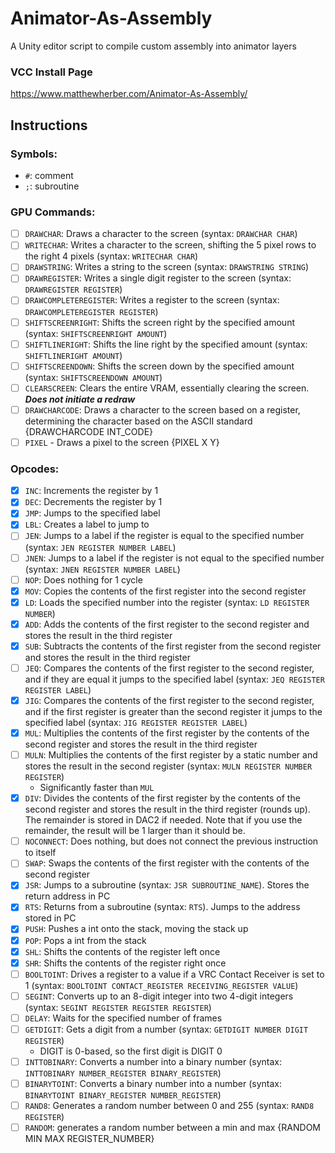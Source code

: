 # Animator-As-Assembly
A Unity editor script to compile custom assembly into animator layers

### VCC Install Page
https://www.matthewherber.com/Animator-As-Assembly/

## Instructions
### Symbols:
- `#`: comment
- `;`: subroutine

### GPU Commands:
- [ ] `DRAWCHAR`: Draws a character to the screen (syntax: `DRAWCHAR CHAR`)
- [ ] `WRITECHAR`: Writes a character to the screen, shifting the 5 pixel rows to the right 4 pixels (syntax: `WRITECHAR CHAR`)
- [ ] `DRAWSTRING`: Writes a string to the screen (syntax: `DRAWSTRING STRING`)
- [ ] `DRAWREGISTER`: Writes a single digit register to the screen (syntax: `DRAWREGISTER REGISTER`)
- [ ] `DRAWCOMPLETEREGISTER`: Writes a register to the screen (syntax: `DRAWCOMPLETEREGISTER REGISTER`)
- [ ] `SHIFTSCREENRIGHT`: Shifts the screen right by the specified amount (syntax: `SHIFTSCREENRIGHT AMOUNT`)
- [ ] `SHIFTLINERIGHT`: Shifts the line right by the specified amount (syntax: `SHIFTLINERIGHT AMOUNT`)
- [ ] `SHIFTSCREENDOWN`: Shifts the screen down by the specified amount (syntax: `SHIFTSCREENDOWN AMOUNT`)
- [ ] `CLEARSCREEN`: Clears the entire VRAM, essentially clearing the screen. ***Does not initiate a redraw***
- [ ] `DRAWCHARCODE`: Draws a character to the screen based on a register, determining the character based on the ASCII standard {DRAWCHARCODE INT_CODE}
- [ ] `PIXEL` - Draws a pixel to the screen {PIXEL X Y}

### Opcodes:
- [x] `INC`: Increments the register by 1
- [x] `DEC`: Decrements the register by 1
- [x] `JMP`: Jumps to the specified label
- [x] `LBL`: Creates a label to jump to
- [ ] `JEN`: Jumps to a label if the register is equal to the specified number (syntax: `JEN REGISTER NUMBER LABEL`)
- [ ] `JNEN`: Jumps to a label if the register is not equal to the specified number (syntax: `JNEN REGISTER NUMBER LABEL`)
- [ ] `NOP`: Does nothing for 1 cycle
- [x] `MOV`: Copies the contents of the first register into the second register
- [x] `LD`: Loads the specified number into the register (syntax: `LD REGISTER NUMBER`)
- [x] `ADD`: Adds the contents of the first register to the second register and stores the result in the third register
- [x] `SUB`: Subtracts the contents of the first register from the second register and stores the result in the third register
- [ ] `JEQ`: Compares the contents of the first register to the second register, and if they are equal it jumps to the specified label (syntax: `JEQ REGISTER REGISTER LABEL`)
- [x] `JIG`: Compares the contents of the first register to the second register, and if the first register is greater than the second register it jumps to the specified label (syntax: `JIG REGISTER REGISTER LABEL`)
- [x] `MUL`: Multiplies the contents of the first register by the contents of the second register and stores the result in the third register
- [ ] `MULN`: Multiplies the contents of the first register by a static number and stores the result in the second register (syntax: `MULN REGISTER NUMBER REGISTER`)
  - Significantly faster than `MUL`
- [x] `DIV`: Divides the contents of the first register by the contents of the second register and stores the result in the third register (rounds up). The remainder is stored in DAC2 if needed. Note that if you use the remainder, the result will be 1 larger than it should be.
- [ ] `NOCONNECT`: Does nothing, but does not connect the previous instruction to itself
- [ ] `SWAP`: Swaps the contents of the first register with the contents of the second register
- [x] `JSR`: Jumps to a subroutine (syntax: `JSR SUBROUTINE_NAME`). Stores the return address in PC
- [x] `RTS`: Returns from a subroutine (syntax: `RTS`). Jumps to the address stored in PC
- [x] `PUSH`: Pushes a int onto the stack, moving the stack up
- [x] `POP`: Pops a int from the stack
- [x] `SHL`: Shifts the contents of the register left once
- [x] `SHR`: Shifts the contents of the register right once
- [ ] `BOOLTOINT`: Drives a register to a value if a VRC Contact Receiver is set to 1 (syntax: `BOOLTOINT CONTACT_REGISTER RECEIVING_REGISTER VALUE`)
- [ ] `SEGINT`: Converts up to an 8-digit integer into two 4-digit integers (syntax: `SEGINT REGISTER REGISTER REGISTER`)
- [ ] `DELAY`: Waits for the specified number of frames
- [ ] `GETDIGIT`: Gets a digit from a number (syntax: `GETDIGIT NUMBER DIGIT REGISTER`)
  - DIGIT is 0-based, so the first digit is DIGIT 0
- [ ] `INTTOBINARY`: Converts a number into a binary number (syntax: `INTTOBINARY NUMBER_REGISTER BINARY_REGISTER`)
- [ ] `BINARYTOINT`: Converts a binary number into a number (syntax: `BINARYTOINT BINARY_REGISTER NUMBER_REGISTER`)
- [ ] `RAND8`: Generates a random number between 0 and 255 (syntax: `RAND8 REGISTER`)
- [ ] `RANDOM`: generates a random number between a min and max {RANDOM MIN MAX REGISTER_NUMBER}

